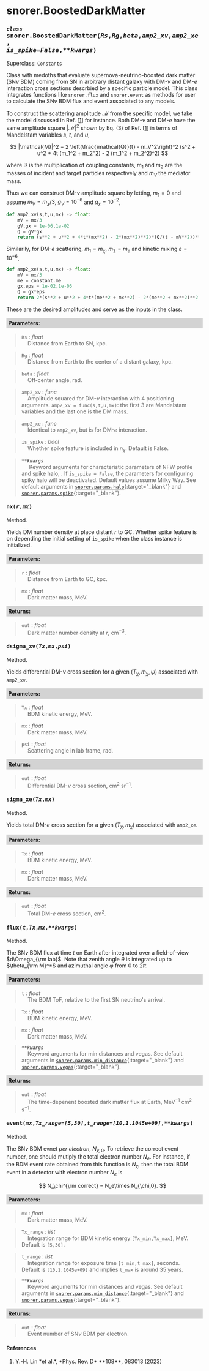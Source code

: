 <script>
window.MathJax = {
  tex: {
    tags: "ams"  // Auto-numbering, AMS based
  }
};
</script>

<style>
.mono {
    font-family: monospace;
}
</style>

# snorer.BoostedDarkMatter


### *`class`* <span class="mono">snorer.BoostedDarkMatter(*Rs*,*Rg*,*beta*,*amp2_xv*,*amp2_xe*,<br>*is_spike=False*,*\*\*kwargs*)</span>

Superclass: `Constants`
    
Class with medoths that evaluate supernova-neutrino-boosted dark matter (SN$\nu$ BDM) coming from SN in arbitrary distant
galaxy with DM-$\nu$ and DM-$e$ interaction cross sections descrbied by a specific particle model. This class integrates functions like `snorer.flux` and `snorer.event`
as methods for user to calculate the SN$\nu$ BDM flux and event associated to any models.

To construct the scattering amplitude $\mathcal{M}$ from the specific model, we take the model discussed in Ref. [[1](#bib_Lin2023PRD)] for instance. Both
DM-$\nu$ and DM-$e$ have the same amplitude square $|\mathcal{M}|^2$ shown by Eq. (3) of Ref. [[1](#bib_Lin2023PRD)] in terms of Mandelstam variables $s$, $t$, and $u$,

$$
|\mathcal{M}|^2 = 2 \left(\frac{\mathcal{Q}}{t} - m_V^2\right)^2 (s^2 + u^2 + 4t (m_1^2 + m_2^2) - 2 (m_1^2 + m_2^2)^2)
$$

where $\mathcal{Q}$ is the multiplication of coupling constants, $m_1$ and $m_2$ are the masses of
incident and target particles respectively and $m_V$ the mediator mass.

Thus we can construct DM-$\nu$ amplitude square by letting, $m_1 = 0$ and assume $m_V = m_\chi/3$, $g_V = 10^{-6}$ and $g_\chi = 10^{-2}$,

```python
def amp2_xv(s,t,u,mx) -> float:
    mV = mx/3
    gV,gx = 1e-06,1e-02
    Q = gV*gx
    return (s**2 + u**2 + 4*t*(mx**2) - 2*(mx**2)**2)*(Q/(t - mV**2))**2
```

Similarily, for DM-$e$ scattering, $m_1 = m_\chi$, $m_2 = m_e$ and kinetic mixing $\varepsilon = 10^{-6}$,

```python
def amp2_xe(s,t,u,mx) -> float:
    mV = mx/3
    me = constant.me
    gx,eps = 1e-02,1e-06
    Q = gx*eps
    return 2*(s**2 + u**2 + 4*t*(me**2 + mx**2) - 2*(me**2 + mx**2)**2)*(Q/(t - mV**2))**2
```

These are the desired amplitudes and serve as the inputs in the class.

**<div style="background-color: lightgrey; padding: 5px; width: 100%;">Parameters:</div>**

> `Rs` : *float* <br>&nbsp;&nbsp;&nbsp;&nbsp;Distance from Earth to SN, kpc.


> `Rg` : *float* <br>&nbsp;&nbsp;&nbsp;&nbsp;Distance from Earth to the center of a distant galaxy, kpc.


> `beta` : *float* <br>&nbsp;&nbsp;&nbsp;&nbsp;Off-center angle, rad.


> `amp2_xv` : *func* <br>&nbsp;&nbsp;&nbsp;&nbsp;Amplitude squared for DM-$\nu$ interaction with 4 positioning arguments. `amp2_xv = func(s,t,u,mx)`: the first 3 are Mandelstam variables and the last one is the DM mass.

> `amp2_xe` : *func* <br>&nbsp;&nbsp;&nbsp;&nbsp;Identical to `amp2_xv`, but is for DM-$e$ interaction.

> `is_spike` : *bool* <br>&nbsp;&nbsp;&nbsp;&nbsp;Whether spike feature is included in $n_\chi$. Default is False.

> ***`**kwargs`***  <br>&nbsp;&nbsp;&nbsp;&nbsp; Keyword arguments for characteristic parameters of NFW profile and spike halo, . If `is_spike = False`, the parameters for configuring spiky halo will be deactivated. Default values assume Milky Way. See default arguments in [`snorer.params.halo`](../params/params.md#snorerparamshalo){:target="_blank"} and [`snorer.params.spike`](../params/params.md#snorerparamsspike){:target="_blank"}.

####  <span class="mono">nx(*r*,*mx*)</span>

Method.

Yields DM number density at place distant $r$ to GC. Whether spike feature is on depending the initial setting of `is_spike` when the class instance is initialized.

**<div style="background-color: lightgrey; padding: 5px; width: 100%;">Parameters:</div>**
> `r` : *float* <br>&nbsp;&nbsp;&nbsp;&nbsp;Distance from Earth to GC, kpc.

> `mx` : *float* <br>&nbsp;&nbsp;&nbsp;&nbsp;Dark matter mass, MeV.

**<div style="background-color: lightgrey; padding: 5px; width: 100%;">Returns:</div>**

> `out` : *float* <br>&nbsp;&nbsp;&nbsp;&nbsp;Dark matter number density at $r$, cm<sup>−3</sup>.

####  <span class="mono">dsigma_xv(*Tx*,*mx*,*psi*)</span>

Method.

Yields differential DM-$\nu$ cross section for a given $(T_\chi,m_\chi,\psi)$ associated with `amp2_xv`.

**<div style="background-color: lightgrey; padding: 5px; width: 100%;">Parameters:</div>**
> `Tx` : *float* <br>&nbsp;&nbsp;&nbsp;&nbsp;BDM kinetic energy, MeV.

> `mx` : *float* <br>&nbsp;&nbsp;&nbsp;&nbsp;Dark matter mass, MeV.

> `psi` : *float* <br>&nbsp;&nbsp;&nbsp;&nbsp;Scattering angle in lab frame, rad.

**<div style="background-color: lightgrey; padding: 5px; width: 100%;">Returns:</div>**

> `out` : *float* <br>&nbsp;&nbsp;&nbsp;&nbsp;Differential DM-$\nu$ cross section, cm<sup>2</sup> sr<sup>−1</sup>.


####  <span class="mono">sigma_xe(*Tx*,*mx*)</span>

Method.

Yields total DM-$e$ cross section for a given $(T_\chi,m_\chi)$ associated with `amp2_xe`.

**<div style="background-color: lightgrey; padding: 5px; width: 100%;">Parameters:</div>**
> `Tx` : *float* <br>&nbsp;&nbsp;&nbsp;&nbsp;BDM kinetic energy, MeV.

> `mx` : *float* <br>&nbsp;&nbsp;&nbsp;&nbsp;Dark matter mass, MeV.

**<div style="background-color: lightgrey; padding: 5px; width: 100%;">Returns:</div>**

> `out` : *float* <br>&nbsp;&nbsp;&nbsp;&nbsp;Total DM-$e$ cross section, cm<sup>2</sup>.


####  <span class="mono">flux(*t*,*Tx*,*mx*,*\*\*kwargs*)</span>

Method.

The SN$\nu$ BDM flux at time $t$ on Earth after integrated over
a field-of-view $d\Omega_{\rm lab}$. Note that zenith angle $\theta$ is integrated up to $\theta_{\rm M}^*$
and azimuthal angle $\varphi$ from $0$ to $2\pi$.

**<div style="background-color: lightgrey; padding: 5px; width: 100%;">Parameters:</div>**

> `t` : *float* <br>&nbsp;&nbsp;&nbsp;&nbsp;The BDM ToF, relative to the first SN neutrino's arrival.

> `Tx` : *float* <br>&nbsp;&nbsp;&nbsp;&nbsp;BDM kinetic energy, MeV.

> `mx` : *float* <br>&nbsp;&nbsp;&nbsp;&nbsp;Dark matter mass, MeV.

> ***`**kwargs`*** <br>&nbsp;&nbsp;&nbsp;&nbsp;Keyword arguments for min distances and vegas. See default arguments in [`snorer.params.min_distance`](../params/params.md#snorerparamsmin_distance){:target="_blank"} and [`snorer.params.vegas`](../params/params.md#snorerparamsvegas){:target="_blank"}.

**<div style="background-color: lightgrey; padding: 5px; width: 100%;">Returns:</div>**

> `out` : *float* <br>&nbsp;&nbsp;&nbsp;&nbsp;The time-depenent boosted dark matter flux at Earth, MeV<sup>−1</sup> cm<sup>2</sup> s<sup>−1</sup>.

####  <span class="mono">event(*mx*,*Tx_range=[5,30]*,*t_range=[10,1.1045e+09]*,*\*\*kwargs*)</span>

Method.

The SN$\nu$ BDM evnet *per electron*, $N_{\chi,0}$. To retrieve the correct
event number, one should mutiply the total electron number $N_e$.
For instance, if the BDM event rate obtained from this function is $N_\chi$, then the total BDM event in a detector with electron number  $N_e$ is

$$
N_\chi^{\rm correct} = N_e\times N_{\chi,0}.
$$


**<div style="background-color: lightgrey; padding: 5px; width: 100%;">Parameters:</div>**

> `mx` : *float* <br>&nbsp;&nbsp;&nbsp;&nbsp;Dark matter mass, MeV.

> `Tx_range` : *list* <br>&nbsp;&nbsp;&nbsp;&nbsp;Integration range for BDM kinetic energy `[Tx_min,Tx_max]`, MeV. Default is `[5,30]`.

> `t_range` : *list* <br>&nbsp;&nbsp;&nbsp;&nbsp;Integration range for exposure time `[t_min,t_max]`, seconds. Default is `[10,1.1045e+09]` and implies `t_max` is around 35 years.

> ***`**kwargs`*** <br>&nbsp;&nbsp;&nbsp;&nbsp;Keyword arguments for min distances and vegas. See default arguments in [`snorer.params.min_distance`](../params/params.md#snorerparamsmin_distance){:target="_blank"} and [`snorer.params.vegas`](../params/params.md#snorerparamsvegas){:target="_blank"}.

**<div style="background-color: lightgrey; padding: 5px; width: 100%;">Returns:</div>**

> `out` : *float* <br>&nbsp;&nbsp;&nbsp;&nbsp;Event number of SN$\nu$ BDM per electron.

#### References
1. <p id="bib_Lin2023PRD">Y.-H. Lin *et al.*, *Phys. Rev. D* **108**, 083013 (2023)</p>